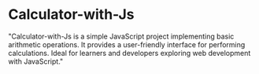 # Calculator-with-Js
 "Calculator-with-Js is a simple JavaScript project implementing basic arithmetic operations. It provides a user-friendly interface for performing calculations. Ideal for learners and developers exploring web development with JavaScript."
